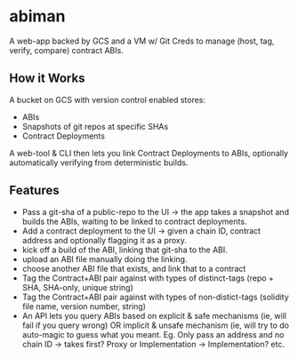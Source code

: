 # abiman

A web-app backed by GCS and a VM w/ Git Creds to manage (host, tag, verify, compare) contract ABIs.

## How it Works

A bucket on GCS with version control enabled stores:

- ABIs
- Snapshots of git repos at specific SHAs
- Contract Deployments

A web-tool & CLI then lets you link Contract Deployments to ABIs, optionally automatically verifying from deterministic builds.

## Features 

- Pass a git-sha of a public-repo to the UI -> the app takes a snapshot and builds the ABIs, waiting to be linked to contract deployments.
- Add a contract deployment to the UI -> given a chain ID, contract address and optionally flagging it as a proxy.
- kick off a build of the ABI, linking that git-sha to the ABI.
- upload an ABI file manually doing the linking.
- choose another ABI file that exists, and link that to a contract
- Tag the Contract+ABI pair against with types of distinct-tags (repo + SHA, SHA-only, unique string)
- Tag the Contract+ABI pair against with types of non-distict-tags (solidity file name, version number, string)
- An API lets you query ABIs based on explicit & safe mechanisms (ie, will fail if you query wrong) OR implicit & unsafe mechanism (ie, will try to do auto-magic to guess what you meant. Eg. Only pass an address and no chain ID -> takes first? Proxy or Implementation -> Implementation? etc.
